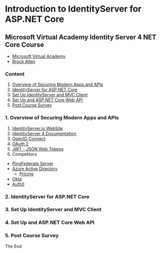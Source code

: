 # Introduction to IdentityServer for ASP.NET Core

## Microsoft Virtual Academy Identity Server 4 NET Core Course

* [Microsoft Virtual Academy](https://mva.microsoft.com/en-us/training-courses/introduction-to-identityserver-for-aspnet-core-17945)
* [Brock Allen](https://brockallen.com/)

### Content

1. [Overview of Securing Modern Apps and APIs](#1-overview-of-securing-modern-apps-and-apis)
2. [IdentityServer for ASP.NET Core](#2-identityserver-for-aspnet-core)
3. [Set Up IdentityServer and MVC Client](#3-set-up-identityserver-and-mvc-client)
4. [Set Up and ASP.NET Core Web API](#4-set-up-and-aspnet-core-web-api)
5. [Post.Course Survey](#5-post-course-survey)

### 1. Overview of Securing Modern Apps and APIs

1. [IdentityServer.io WebSite](http://identityserver.io/)
1. [IdentityServer 4 Documentation](https://identityserver4.readthedocs.io/en/release/)
1. [OpenID Connect](http://openid.net/connect/)
1. [OAuth 2](https://oauth.net/2/)
1. [JWT - JSON Web Tokens](https://jwt.io/)
1. Competitors
  - [PingFederate Server](https://documentation.pingidentity.com/pingfederate/pf90/index.shtml#gettingStartedGuide/concept/gettingStarted.html)
  - [Azure Active Directory](https://docs.microsoft.com/en-us/azure/active-directory/active-directory-whatis)
    * [Pricing](https://azure.microsoft.com/en-us/pricing/details/active-directory/)
  - [Okta](https://www.okta.com/)
  - [Auth0](https://auth0.com/)

### 2. IdentityServer for ASP.NET Core



### 3. Set Up IdentityServer and MVC Client
### 4. Set Up and ASP.NET Core Web API
### 5. Post Course Survey


The End